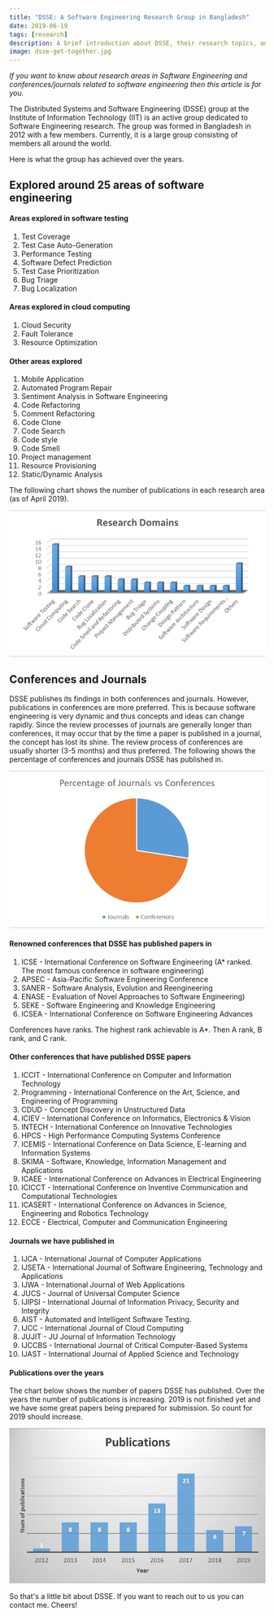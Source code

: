 ```yaml
---
title: "DSSE: A Software Engineering Research Group in Bangladesh"
date: 2019-06-19
tags: [research]
description: A brief introduction about DSSE, their research topics, and the conferences/journals they participate in.
image: dsse-get-together.jpg
---
```


_If you want to know about research areas in Software Engineering and conferences/journals related to software engineering then this article is for you._

The Distributed Systems and Software Engineering (DSSE) group at the Institute of Information Technology (IIT) is an active group dedicated to Software Engineering research. The group was formed in Bangladesh in 2012 with a few members. Currently, it is a large group consisting of members all around the world.

Here is what the group has achieved over the years.

## Explored around 25 areas of software engineering

#### Areas explored in software testing

1. Test Coverage 
1. Test Case Auto-Generation
1. Performance Testing
1. Software Defect Prediction 
1. Test Case Prioritization 
1. Bug Triage
1. Bug Localization

#### Areas explored in cloud computing

1. Cloud Security 
1. Fault Tolerance
1. Resource Optimization

#### Other areas explored

1. Mobile Application
1. Automated Program Repair
1. Sentiment Analysis in Software Engineering
1. Code Refactoring
1. Comment Refactoring
1. Code Clone
1. Code Search
1. Code style
1. Code Smell
1. Project management
1. Resource Provisioning 
1. Static/Dynamic Analysis

The following chart shows the number of publications in each research area (as of April 2019).

![DSSE Research Domains](./research-doms.png)

## Conferences and Journals

DSSE publishes its findings in both conferences and journals. However, publications in conferences are more preferred. This is because software engineering is very dynamic and thus concepts and ideas can change rapidly. Since the review processes of journals are generally longer than conferences, it may occur that by the time a paper is published in a journal, the concept has lost its shine. The review process of conferences are usually shorter (3-5 months) and thus preferred. The following shows the percentage of conferences and journals DSSE has published in.

![DSSE Journals and Conferences](./journal-conf.png)

#### Renowned conferences that DSSE has published papers in

1. ICSE - International Conference on Software Engineering (A* ranked. The most famous conference in software engineering)
1. APSEC - Asia-Pacific Software Engineering Conference
1. SANER - Software Analysis, Evolution and Reengineering
1. ENASE - Evaluation of Novel Approaches to Software Engineering)
1. SEKE - Software Engineering and Knowledge Engineering 
1. ICSEA - International Conference on Software Engineering Advances

Conferences have ranks. The highest rank achievable is A*. Then A rank, B rank, and C rank. 

#### Other conferences that have published DSSE papers

1. ICCIT - International Conference on Computer and Information Technology 
1. Programming - International Conference on the Art, Science, and Engineering of Programming 
1. CDUD - Concept Discovery in Unstructured Data
1. ICIEV - International Conference on Informatics, Electronics & Vision 
1. INTECH - International Conference on Innovative Technologies 
1. HPCS - High Performance Computing Systems Conference
1. ICEMIS - International Conference on Data Science, E-learning and Information Systems
1. SKIMA - Software, Knowledge, Information Management and Applications 
1. ICAEE - International Conference on Advances in Electrical Engineering
1. ICICCT - International Conference on Inventive Communication and Computational Technologies
1. ICASERT - International Conference on Advances in Science, Engineering and Robotics Technology
1. ECCE - Electrical, Computer and Communication Engineering

#### Journals we have published in

1. IJCA - International Journal of Computer Applications
1. IJSETA - International Journal of Software Engineering, Technology and Applications
1. IJWA - International Journal of Web Applications
1. JUCS - Journal of Universal Computer Science
1. IJIPSI - International Journal of Information Privacy, Security and Integrity
1. AIST - Automated and Intelligent Software Testing.
1. IJCC - International Journal of Cloud Computing
1. JUJIT - JU Journal of Information Technology
1. IJCCBS - International Journal of Critical Computer-Based Systems
1. IJAST - International Journal of Applied Science and Technology

#### Publications over the years

The chart below shows the number of papers DSSE has published. Over the years the number of publications is increasing. 2019 is not finished yet and we have some great papers being prepared for submission. So count for 2019 should increase.

![DSSE publications throughout the years](./pub-thru-years.png)

So that's a little bit about DSSE. If you want to reach out to us you can contact me. Cheers!

